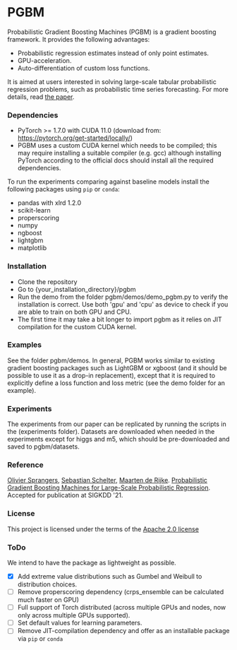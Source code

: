 # PGBM #

Probabilistic Gradient Boosting Machines (PGBM) is a gradient boosting framework. It provides the following advantages:
* Probabilistic regression estimates instead of only point estimates.
* GPU-acceleration.
* Auto-differentiation of custom loss functions.

It is aimed at users interested in solving large-scale tabular probabilistic regression problems, such as probabilistic time series forecasting. For more details, read [the paper](arxiv-link).

### Dependencies ###

* PyTorch >= 1.7.0 with CUDA 11.0 (download from: https://pytorch.org/get-started/locally/)
* PGBM uses a custom CUDA kernel which needs to be compiled; this may require installing a suitable compiler (e.g. gcc) although installing PyTorch according to the official docs should install all the required dependencies.

To run the experiments comparing against baseline models install the following packages using `pip` or  `conda`:

* pandas with xlrd 1.2.0
* scikit-learn
* properscoring
* numpy
* ngboost
* lightgbm
* matplotlib

### Installation ###
* Clone the repository
* Go to {your_installation_directory}/pgbm
* Run the demo from the folder pgbm/demos/demo_pgbm.py to verify the installation is correct. Use both 'gpu' and 'cpu' as device to check if you are able to train on both GPU and CPU.
* The first time it may take a bit longer to import pgbm as it relies on JIT compilation for the custom CUDA kernel. 

### Examples ###
See the folder pgbm/demos. In general, PGBM works similar to existing gradient boosting packages such as LightGBM or xgboost (and it should be possible to use it as a drop-in replacement), except that it is required to explicitly define a loss function and loss metric (see the demo folder for an example).

### Experiments ###

The experiments from our paper can be replicated by running the scripts in the (experiments folder). Datasets are downloaded when needed in the experiments except for higgs and m5, which should be pre-downloaded and saved to pgbm/datasets.

### Reference ###
[Olivier Sprangers](mailto:o.r.sprangers@uva.nl), [Sebastian Schelter](mailto:s.schelter@uva.nl), [Maarten de Rijke](mailto:m.derijke@uva.nl). [Probabilistic Gradient Boosting Machines for Large-Scale Probabilistic Regression](https://linktopaper). Accepted for publication at SIGKDD '21.

### License ###
This project is licensed under the terms of the [Apache 2.0 license](https://github.com/elephaint/pgbm/blob/main/LICENSE)

### ToDo ###
We intend to have the package as lightweight as possible.

- [x] Add extreme value distributions such as Gumbel and Weibull to distribution choices.
- [ ] Remove properscoring dependency (crps_ensemble can be calculated much faster on GPU)
- [ ] Full support of Torch distributed (across multiple GPUs and nodes, now only across multiple GPUs supported).
- [ ] Set default values for learning parameters.
- [ ] Remove JIT-compilation dependency and offer as an installable package via `pip` or `conda`
